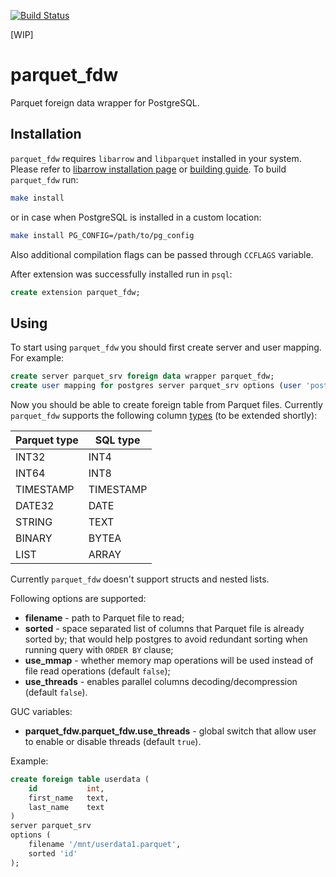 [![Build Status](https://travis-ci.org/zilder/parquet_fdw.svg?branch=master)](https://travis-ci.org/zilder/parquet_fdw)

[WIP]

# parquet_fdw

Parquet foreign data wrapper for PostgreSQL.

## Installation

`parquet_fdw` requires `libarrow` and `libparquet` installed in your system. Please refer to [libarrow installation page](https://arrow.apache.org/install/) or [building guide](https://github.com/apache/arrow/blob/master/cpp/README.md).
To build `parquet_fdw` run:
```sh
make install
```
or in case when PostgreSQL is installed in a custom location:
```sh
make install PG_CONFIG=/path/to/pg_config
```
Also additional compilation flags can be passed through `CCFLAGS` variable.

After extension was successfully installed run in `psql`:
```sql
create extension parquet_fdw;
```

## Using
To start using `parquet_fdw` you should first create server and user mapping. For example:
```sql
create server parquet_srv foreign data wrapper parquet_fdw;
create user mapping for postgres server parquet_srv options (user 'postgres');
```
Now you should be able to create foreign table from Parquet files. Currently `parquet_fdw` supports the following column [types](https://github.com/apache/arrow/blob/master/cpp/src/arrow/type.h) (to be extended shortly):

| Parquet type |  SQL type |
|--------------|-----------|
|        INT32 |      INT4 |
|        INT64 |      INT8 |
|    TIMESTAMP | TIMESTAMP |
|       DATE32 |      DATE |
|       STRING |      TEXT |
|       BINARY |     BYTEA |
|         LIST |     ARRAY |

Currently `parquet_fdw` doesn't support structs and nested lists.

Following options are supported:
* **filename** - path to Parquet file to read;
* **sorted** - space separated list of columns that Parquet file is already sorted by; that would help postgres to avoid redundant sorting when running query with `ORDER BY` clause;
* **use_mmap** - whether memory map operations will be used instead of file read operations (default `false`);
* **use_threads** - enables parallel columns decoding/decompression (default `false`).

GUC variables:
* **parquet_fdw.parquet_fdw.use_threads** - global switch that allow user to enable or disable threads (default `true`).

Example:
```sql
create foreign table userdata (
    id           int,
    first_name   text,
    last_name    text
)
server parquet_srv
options (
    filename '/mnt/userdata1.parquet',
    sorted 'id'
);
```
